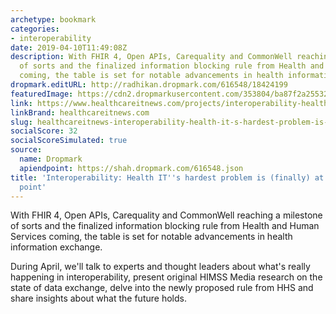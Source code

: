 ```yaml
---
archetype: bookmark
categories:
- interoperability
date: 2019-04-10T11:49:08Z
description: With FHIR 4, Open APIs, Carequality and CommonWell reaching a milestone
  of sorts and the finalized information blocking rule from Health and Human Services
  coming, the table is set for notable advancements in health information exchange.
dropmark.editURL: http://radhikan.dropmark.com/616548/18424199
featuredImage: https://cdn2.dropmarkusercontent.com/353804/ba87f2a25532d62395a31a9f926822b1867bb0a4c2dde440f188ac76a8e35ac0/thumbnail/InteroperabilityHero.jpg?Expires=1557430062&Signature=aGKRp4y5pLXCusYtQHVdgHskk4owWmQZQ2o3uVqVQp~LOiN9LS5GDqc~ze0ftLlNMv7tWTSNdV-KH4v~pJPdS6zA3usaK9t2utGu3fFkeUN7bcMpc4Ehd0UA~3a25ELEQOGcw~rfPXeat23~ncNDCv9NVkxjO0j20Iw8tIev3QyhLiWbIi9dcnLnzd9FS9LdVf52Pw0o8u-kTDKg-xG3kGijKm3kZf6w0AWAGVVunkrkJzBkzkylQb9kwkXf77uvt1xR4IdtJ86ETXvD2Q7DmKWfIcjA4J8bs9CYXalQOEkpob9GIoxyNOvPDDDi3w4l3CErIiSW-gz7LrxEz5QPKQ__&Key-Pair-Id=APKAITQYWVEN757ZA4KQ
link: https://www.healthcareitnews.com/projects/interoperability-health-its-hardest-problem-finally-inflection-point
linkBrand: healthcareitnews.com
slug: healthcareitnews-interoperability-health-it-s-hardest-problem-is-finally-at-an-inflection-point
socialScore: 32
socialScoreSimulated: true
source:
  name: Dropmark
  apiendpoint: https://shah.dropmark.com/616548.json
title: 'Interoperability: Health IT''s hardest problem is (finally) at an inflection
  point'
---
```

With FHIR 4, Open APIs, Carequality and CommonWell reaching a milestone of sorts and the finalized information blocking rule from Health and Human Services coming, the table is set for notable advancements in health information exchange.
 
During April, we'll talk to experts and thought leaders about what's really happening in interoperability, present original HIMSS Media research on the state of data exchange, delve into the newly proposed rule from HHS and share insights about what the future holds.
